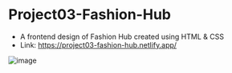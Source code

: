 # Project03-Fashion-Hub
- A frontend design of Fashion Hub created using HTML &amp; CSS
- Link: https://project03-fashion-hub.netlify.app/

![image](https://user-images.githubusercontent.com/48837703/204511862-20f8a93f-b1e9-4bbb-9a19-264fda1b8f3e.png)
